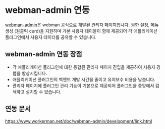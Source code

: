 # webman-admin 연동

[webman-admin](https://www.workerman.net/plugin/82)은 webman 공식으로 개발된 관리자 페이지입니다. 권한 설정, 메뉴 생성 (원클릭 curd)을 지원하며 기본 사용자 테이블이 함께 제공되어 각 애플리케이션 플러그인에서 사용자 데이터를 공유할 수 있습니다.

## webman-admin 연동 장점

* 각 애플리케이션 플러그인에 대한 통합된 관리자 페이지 진입을 제공하여 사용자 경험을 향상시킵니다.
* 애플리케이션 플러그인의 백엔드 개발 시간을 줄이고 유지보수 비용을 낮춥니다.
* 관리자 페이지에 플러그인 관리 기능이 기본으로 제공되어 플러그인을 중앙에서 검색하고 설치할 수 있습니다.

## 연동 문서
https://www.workerman.net/doc/webman-admin/development/link.html
